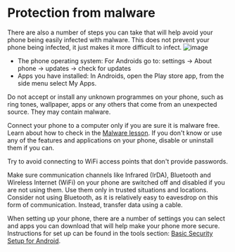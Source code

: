 [Title]: # (Protection from malware)
[Difficulty]: # (Beginner)
[Order]: # (6)

# Protection from malware

There are also a number of steps you can take that will help avoid your phone being easily infected with malware. This does not prevent your phone being infected, it just makes it more difficult to infect.
![image](mobile6.png)

*   The phone operating system: For Androids go to: settings -> About phone -> updates -> check for updates
*   Apps you have installed: In Androids, open the Play store app, from the side menu select My Apps.

Do not accept or install any unknown programmes on your phone, such as ring tones, wallpaper, apps or any others that come from an unexpected source. They may contain malware.

Connect your phone to a computer only if you are sure it is malware free. Learn about how to check in the [Malware lesson](umbrella://lesson/malware/0).
If you don't know or use any of the features and applications on your phone, disable or uninstall them if you can.

Try to avoid connecting to WiFi access points that don't provide passwords.

Make sure communication channels like Infrared (IrDA), Bluetooth and Wireless Internet (WiFi) on your phone are switched off and disabled if you are not using them. Use them only in trusted situations and locations. Consider not using Bluetooth, as it is relatively easy to eavesdrop on this form of communication. Instead, transfer data using a cable.

When setting up your phone, there are a number of settings you can select and apps you can download that will help make your phone more secure. Instructions for set up can be found in the tools section: [Basic Security Setup for Android](umbrella://lesson/android).